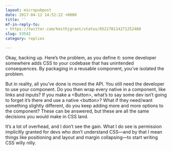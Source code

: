 ```yaml
---
layout: micropubpost
date: 2017-04-12 14:52:22 +0000
title: ''
mf-in-reply-to:
- https://twitter.com/keithjgrant/status/852170114271252480
slug: 53542
category: replies

---
```

Okay, backing up. Here’s the problem, as you define it: some developer somewhere adds CSS to your codebase that has unintended consequences. By packaging in a reusable component, you’ve isolated the problem.

But in reality, all you’ve done is moved the API. You still need the developer to use your component. Do you then wrap every native in a component, like links and inputs? If you make a &lt;Button&gt;, what’s to say some dev isn’t going to forget it’s there and use a native &lt;button&gt;? What if they need/want something slightly different, do you keep adding more and more options to the component? These can be answered, but these are all the same decisions you would make in CSS land.

It’s a lot of overhead, and I don’t see the gain. What I do see is permission implicitly granted for devs who don’t understand CSS—and by that I mean things like positioning and layout and margin collapsing—to start writing CSS willy nilly.
